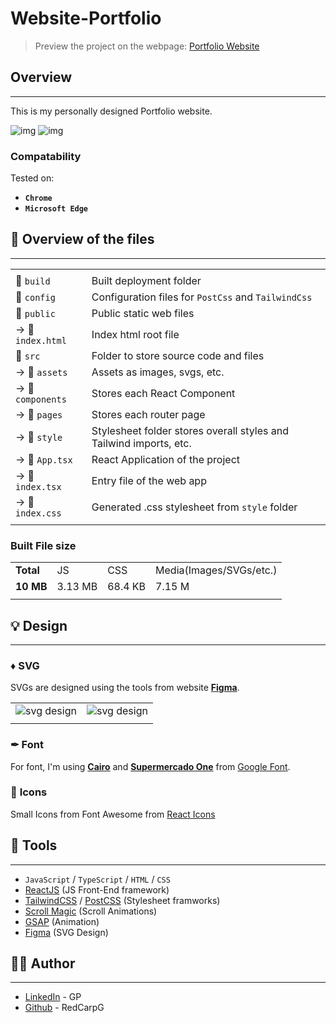 # Website-Portfolio

> Preview the project on the webpage: [Portfolio Website](https://redcarpg.github.io/Website-Portfolio/)

## Overview

-----------------------------

This is my personally designed Portfolio website.

![img](https://github.com/RedCarpG/DOCS/blob/main/website_portfolio/WebsitePortfolio.png?raw=true)
![img](https://github.com/RedCarpG/DOCS/blob/main/website_portfolio/WebsitePortfolio2.png?raw=true)

### Compatability

Tested on:

- **`Chrome`**
- **`Microsoft Edge`**

## 🔮 Overview of the files

-----------------------------

|   |   |
| --------------------------------- |   --------------------------------- |
|                       |                                                                       |
|  📂 `build`           | Built deployment folder                                               |
|  📂 `config`          | Configuration files for `PostCss` and `TailwindCss`                   |
|  📂 `public`          | Public static web files                                               |
|  -> 📃 `index.html`   | Index html root file                                                  |
|  📂 `src`             | Folder to store source code and files                                 |
|  -> 📂 `assets`       | Assets as images, svgs, etc.                                          |
|  -> 📂 `components`   | Stores each React Component                                           |
|  -> 📂 `pages`        | Stores each router page                                               |
|  -> 📂 `style`        | Stylesheet folder stores overall styles and Tailwind imports, etc.    |
|  -> 📃 `App.tsx`      | React Application of the project                                      |
|  -> 📃 `index.tsx`    | Entry file of the web app                                             |
|  -> 📃 `index.css`    | Generated .css stylesheet from `style` folder                         |
|                       |                                                                       |

### Built File size

|               |           |           |                           |
| -----         | -----     | -----     | -----                     |
| **Total**     | JS        | CSS       | Media(Images/SVGs/etc.)   |
| **10 MB**     | 3.13 MB   | 68.4 KB   | 7.15 M                    |
|               |           |           |                           |


## 💡 Design

-----------------------------

### ♦ **SVG**

SVGs are designed using the tools from website **[Figma](https://www.figma.com/)**.

|     |     |
| --  | --  |
| ![svg design](https://github.com/RedCarpG/DOCS/blob/main/website_portfolio/SVGDesign.jpg?raw=true) | ![svg design](https://github.com/RedCarpG/DOCS/blob/main/website_portfolio/BGDesign.png?raw=true) |
|     |     |

### ✒ **Font**

For font, I'm using **[Cairo](https://fonts.google.com/specimen/Cairo?query=Cairo)** and **[Supermercado One](https://fonts.google.com/specimen/Supermercado+One?query=Supermercado+One)** from [Google Font](https://fonts.google.com/).

### 🍦 **Icons**

Small Icons from Font Awesome from [React Icons](https://react-icons.github.io/react-icons/)

## 🔧 Tools

-----------------------------

- `JavaScript` / `TypeScript` / `HTML` / `CSS`
- [ReactJS](https://reactjs.org/) (JS Front-End framework)
- [TailwindCSS](https://tailwindcss.com/) / [PostCSS](https://postcss.org/) (Stylesheet framworks)
- [Scroll Magic](https://scrollmagic.io/) (Scroll Animations)
- [GSAP](https://greensock.com/gsap/) (Animation)
- [Figma](https://www.figma.com/) (SVG Design)

## 💁‍♂️ Author

-----------------------------

- [LinkedIn](https://www.linkedin.com/in/peng-gao-fr/) - GP
- [Github](https://github.com/RedCarpG) - RedCarpG
